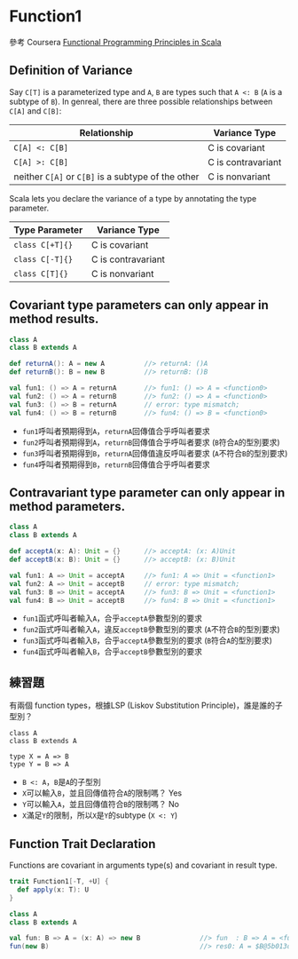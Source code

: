 # Function1

參考 Coursera [Functional Programming Principles in Scala](https://class.coursera.org/progfun-005/lecture)

## Definition of Variance

Say ```C[T]``` is a parameterized type and ```A```, ```B``` are types such that ```A <: B``` (```A``` is a subtype of ```B```).
In genreal, there are three possible relationships between ```C[A]``` and ```C[B]```:

| Relationship | Variance Type |
|--------------|---------------|
| ```C[A] <: C[B]``` | C is covariant |
| ```C[A] >: C[B]``` | C is contravariant |
| neither ```C[A]``` or ```C[B]``` is a subtype of the other | C is nonvariant |

Scala lets you declare the variance of a type by annotating the type parameter.

| Type Parameter | Variance Type |
|----------------|---------------|
| ```class C[+T]{}``` | C is covariant |
| ```class C[-T]{}``` | C is contravariant |
| ```class C[T]{}``` | C is nonvariant |

## Covariant type parameters can only appear in method results.
```scala
class A
class B extends A

def returnA(): A = new A          //> returnA: ()A
def returnB(): B = new B          //> returnB: ()B

val fun1: () => A = returnA       //> fun1: () => A = <function0>
val fun2: () => A = returnB       //> fun2: () => A = <function0>
val fun3: () => B = returnA       // error: type mismatch;
val fun4: () => B = returnB       //> fun4: () => B = <function0>
```
- ```fun1```呼叫者預期得到```A```，```returnA```回傳值合乎呼叫者要求
- ```fun2```呼叫者預期得到```A```，```returnB```回傳值合乎呼叫者要求 (```B```符合```A```的型別要求)
- ```fun3```呼叫者預期得到```B```，```returnA```回傳值違反呼叫者要求 (```A```不符合```B```的型別要求)
- ```fun4```呼叫者預期得到```B```，```returnB```回傳值合乎呼叫者要求


## Contravariant type parameter can only appear in method parameters.
```scala
class A
class B extends A

def acceptA(x: A): Unit = {}      //> acceptA: (x: A)Unit
def acceptB(x: B): Unit = {}      //> acceptB: (x: B)Unit

val fun1: A => Unit = acceptA     //> fun1: A => Unit = <function1>
val fun2: A => Unit = acceptB     // error: type mismatch;
val fun3: B => Unit = acceptA     //> fun3: B => Unit = <function1>
val fun4: B => Unit = acceptB     //> fun4: B => Unit = <function1>
```
- ```fun1```函式呼叫者輸入```A```，合乎```acceptA```參數型別的要求
- ```fun2```函式呼叫者輸入```A```，違反```acceptB```參數型別的要求 (```A```不符合```B```的型別要求)
- ```fun3```函式呼叫者輸入```B```，合乎```acceptA```參數型別的要求 (```B```符合```A```的型別要求)
- ```fun4```函式呼叫者輸入```B```，合乎```acceptB```參數型別的要求

## 練習題
有兩個 function types，根據LSP (Liskov Substitution Principle)，誰是誰的子型別？

```
class A
class B extends A

type X = A => B
type Y = B => A
```
- ```B <: A```，```B```是```A```的子型別
- ```X```可以輸入```B```，並且回傳值符合```A```的限制嗎？ Yes
- ```Y```可以輸入```A```，並且回傳值符合```B```的限制嗎？ No
- ```X```滿足```Y```的限制，所以```X```是```Y```的subtype (```X <: Y```)

## Function Trait Declaration
Functions are covariant in arguments type(s) and covariant in result type.

```scala
trait Function1[-T, +U] {
  def apply(x: T): U
}
```
```scala
class A
class B extends A

val fun: B => A = (x: A) => new B               //> fun  : B => A = <function1>
fun(new B)                                      //> res0: A = $B@5b013dc8
```

